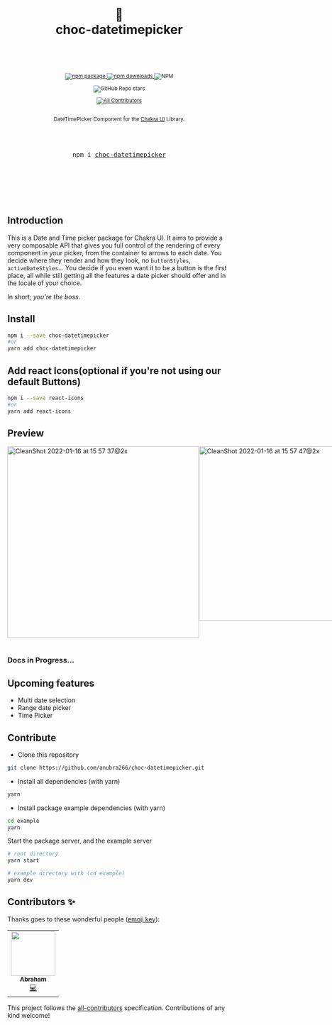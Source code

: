 <div align="center">

  <h1>
    <br/>
    📅
    <br />
    choc-datetimepicker
    <br />
    <br />
  </h1>
  <sup>
    <br />
    <br />
    <a href="https://www.npmjs.com/package/choc-datetimepicker?style=for-the-badge">
       <img src="https://img.shields.io/npm/v/choc-datetimepicker.svg?style=for-the-badge" alt="npm package" />
    </a>
    <a href="https://www.npmjs.com/package/choc-datetimepicker?style=for-the-badge">
      <img src="https://img.shields.io/npm/dw/choc-datetimepicker.svg?style=for-the-badge" alt="npm  downloads" />
    </a>
<a>
    <img alt="NPM" src="https://img.shields.io/npm/l/choc-datetimepicker?style=for-the-badge">
</a>

<a><img alt="GitHub Repo stars" src="https://img.shields.io/github/stars/anubra266/choc-datetimepicker?logo=github&style=for-the-badge">

<!-- ALL-CONTRIBUTORS-BADGE:START - Do not remove or modify this section -->

[![All Contributors](https://img.shields.io/badge/all_contributors-1-orange.svg?style=flat-square)](#contributors-)

<!-- ALL-CONTRIBUTORS-BADGE:END -->

</a>
    <br />
    DateTimePicker Component for the <a href="https://chakra-ui.com">Chakra UI</a> Library.</em>
    
  </sup>
  <br />
  <br />
  <br />
  <br />
  <pre>npm i <a href="https://www.npmjs.com/package/choc-datetimepicker">choc-datetimepicker</a></pre>
  <br />
  <br />
  <br />
  <br />
  <br />
</div>

## Introduction
This is a Date and Time picker package for Chakra UI. It aims to provide a very composable API that gives you full control of the rendering of every component in your picker, from the container to arrows to each date. 
You decide where they render and how they look, no `buttonStyles`, `activeDateStyles`... You decide if you even want it to be a button is the first place, all while still getting all the features a date picker should offer and in the locale of your choice.

In short; _you're the boss_.
## Install

```bash
npm i --save choc-datetimepicker
#or
yarn add choc-datetimepicker
```

## Add react Icons(optional if you're not using our default Buttons)

```bash
npm i --save react-icons
#or
yarn add react-icons
```

## Preview

<div style="display:flex">
<img width="432" alt="CleanShot 2022-01-16 at 15 57 37@2x" src="https://user-images.githubusercontent.com/30869823/149665313-59a08d46-fb52-4bdb-982d-a1c11b0aa1c7.png">
<img width="393" alt="CleanShot 2022-01-16 at 15 57 47@2x" src="https://user-images.githubusercontent.com/30869823/149665314-2d9d6bfc-bd85-4eeb-b08b-df84221c6a8a.png">
</div>
<br />

### Docs in Progress...

<!-- Learn More in the [Docs]() -->

## Upcoming features

- Multi date selection
- Range date picker
- Time Picker

## Contribute

- Clone this repository

```sh
git clone https://github.com/anubra266/choc-datetimepicker.git
```

- Install all dependencies (with yarn)

```sh
yarn
```

- Install package example dependencies (with yarn)

```sh
cd example
yarn
```

Start the package server, and the example server

```sh
# root directory
yarn start

# example directory with (cd example)
yarn dev
```

## Contributors ✨

Thanks goes to these wonderful people ([emoji key](https://allcontributors.org/docs/en/emoji-key)):

<!-- ALL-CONTRIBUTORS-LIST:START - Do not remove or modify this section -->
<!-- prettier-ignore-start -->
<!-- markdownlint-disable -->
<table>
  <tr>
    <td align="center"><a href="https://anubra266.tk"><img src="https://avatars.githubusercontent.com/u/30869823?v=4?s=100" width="100px;" alt=""/><br /><sub><b>Abraham</b></sub></a><br /><a href="https://github.com/anubra266/choc-datepicker/commits?author=anubra266" title="Code">💻</a></td>
  </tr>
</table>

<!-- markdownlint-restore -->
<!-- prettier-ignore-end -->

<!-- ALL-CONTRIBUTORS-LIST:END -->

This project follows the [all-contributors](https://github.com/all-contributors/all-contributors) specification. Contributions of any kind welcome!
